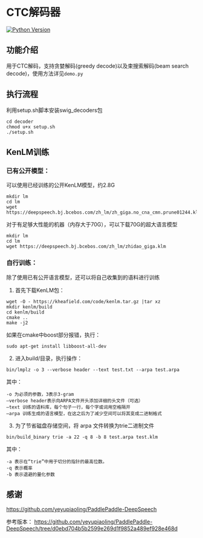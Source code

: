 # CTC解码器
[![Python Version](https://img.shields.io/badge/Python-3-blue.svg)](https://www.python.org/)

## 功能介绍
用于CTC解码，支持贪婪解码(greedy decode)以及束搜索解码(beam search decode)，使用方法详见`demo.py`

## 执行流程
利用setup.sh脚本安装swig_decoders包
```
cd decoder
chmod u+x setup.sh
./setup.sh
```

## KenLM训练
### 已有公开模型：
可以使用已经训练的公开KenLM模型，约2.8G
```
mkdir lm
cd lm
wget https://deepspeech.bj.bcebos.com/zh_lm/zh_giga.no_cna_cmn.prune01244.klm
```

对于有足够大性能的机器（内存大于70G），可以下载70G的超大语言模型
```
mkdir lm
cd lm
wget https://deepspeech.bj.bcebos.com/zh_lm/zhidao_giga.klm
```
### 自行训练：
除了使用已有公开语言模型，还可以将自己收集到的语料进行训练
1. 首先下载KenLM包：
```
wget -O - https://kheafield.com/code/kenlm.tar.gz |tar xz
mkdir kenlm/build
cd kenlm/build
cmake ..
make -j2
```
如果在cmake中boost部分报错，执行：
```
sudo apt-get install libboost-all-dev
```

2. 进入build/目录，执行操作：
```
bin/lmplz -o 3 --verbose header --text test.txt --arpa test.arpa
```
其中：
```
-o 为必须的参数，3表示3-gram
–verbose header表示向ARPA文件开头添加详细的头文件（可选）
–text 训练的语料库，每个句子一行，每个字或词用空格隔开
–arpa 训练生成的语言模型，在这之后为了减少空间可以将其变成二进制格式
```

3. 为了节省磁盘存储空间，将 arpa 文件转换为trie二进制文件
```
bin/build_binary trie -a 22 -q 8 -b 8 test.arpa test.klm
```
其中：
```
-a 表示在“trie”中用于切分的指针的最高位数。
-q 表示概率
-b 表示退避的量化参数
```

## 感谢
https://github.com/yeyupiaoling/PaddlePaddle-DeepSpeech

参考版本：
https://github.com/yeyupiaoling/PaddlePaddle-DeepSpeech/tree/d0ebd704b5b2599e269d1f9852a489ef928e468d